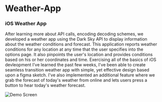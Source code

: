 # Weather-App

### iOS Weather App

After learning more about API calls, encoding decoding schemes, we developed a weather app using the Dark Sky API to display information about the weather conditions and forecast. This application reports weather conditions for any location at any time that the user specifies into the options page. It also pinpoints the user's location and provides conditions based on his or her coordinates and time. Exercising all of the basics of iOS devleopment I've learned the past few weeks, I've been able to create seamless transition weather app with simple, yet effective design based upon a figma sketch. I've also implemented an additional feature where we grab the forecast of today's weather from online and lets users press a button to hear today's weather forecast. 

![Demo Screen](https://github.com/jameswsj10/mdb-dark-sky/blob/master/Screen%20Shot%202020-03-12%20at%204.45.37%20PM.png)
